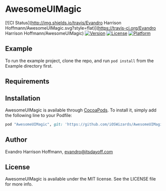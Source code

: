 # AwesomeUIMagic

[![CI Status](http://img.shields.io/travis/Evandro Harrison Hoffmann/AwesomeUIMagic.svg?style=flat)](https://travis-ci.org/Evandro Harrison Hoffmann/AwesomeUIMagic)
[![Version](https://img.shields.io/cocoapods/v/AwesomeUIMagic.svg?style=flat)](http://cocoapods.org/pods/AwesomeUIMagic)
[![License](https://img.shields.io/cocoapods/l/AwesomeUIMagic.svg?style=flat)](http://cocoapods.org/pods/AwesomeUIMagic)
[![Platform](https://img.shields.io/cocoapods/p/AwesomeUIMagic.svg?style=flat)](http://cocoapods.org/pods/AwesomeUIMagic)

## Example

To run the example project, clone the repo, and run `pod install` from the Example directory first.

## Requirements

## Installation

AwesomeUIMagic is available through [CocoaPods](http://cocoapods.org). To install
it, simply add the following line to your Podfile:

```ruby
pod "AwesomeUIMagic", git: 'https://github.com/iOSWizards/AwesomeUIMagic', tag: '0.2.2'
```

## Author

Evandro Harrison Hoffmann, evandro@itsdayoff.com

## License

AwesomeUIMagic is available under the MIT license. See the LICENSE file for more info.
